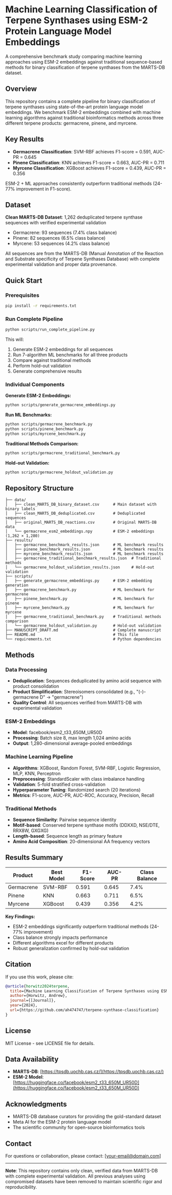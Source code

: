 # Machine Learning Classification of Terpene Synthases using ESM-2 Protein Language Model Embeddings

A comprehensive benchmark study comparing machine learning approaches using ESM-2 embeddings against traditional sequence-based methods for binary classification of terpene synthases from the MARTS-DB dataset.

## Overview

This repository contains a complete pipeline for binary classification of terpene synthases using state-of-the-art protein language model embeddings. We benchmark ESM-2 embeddings combined with machine learning algorithms against traditional bioinformatics methods across three different terpene products: germacrene, pinene, and myrcene.

## Key Results

- **Germacrene Classification**: SVM-RBF achieves F1-score = 0.591, AUC-PR = 0.645
- **Pinene Classification**: KNN achieves F1-score = 0.663, AUC-PR = 0.711  
- **Myrcene Classification**: XGBoost achieves F1-score = 0.439, AUC-PR = 0.356

ESM-2 + ML approaches consistently outperform traditional methods (24-77% improvement in F1-score).

## Dataset

**Clean MARTS-DB Dataset**: 1,262 deduplicated terpene synthase sequences with verified experimental validation
- Germacrene: 93 sequences (7.4% class balance)
- Pinene: 82 sequences (6.5% class balance)  
- Myrcene: 53 sequences (4.2% class balance)

All sequences are from the MARTS-DB (Manual Annotation of the Reaction and Substrate specificity of Terpene Synthases Database) with complete experimental validation and proper data provenance.

## Quick Start

### Prerequisites

```bash
pip install -r requirements.txt
```

### Run Complete Pipeline

```bash
python scripts/run_complete_pipeline.py
```

This will:
1. Generate ESM-2 embeddings for all sequences
2. Run 7-algorithm ML benchmarks for all three products
3. Compare against traditional methods
4. Perform hold-out validation
5. Generate comprehensive results

### Individual Components

**Generate ESM-2 Embeddings:**
```bash
python scripts/generate_germacrene_embeddings.py
```

**Run ML Benchmarks:**
```bash
python scripts/germacrene_benchmark.py
python scripts/pinene_benchmark.py  
python scripts/myrcene_benchmark.py
```

**Traditional Methods Comparison:**
```bash
python scripts/germacrene_traditional_benchmark.py
```

**Hold-out Validation:**
```bash
python scripts/germacrene_holdout_validation.py
```

## Repository Structure

```
├── data/
│   ├── clean_MARTS_DB_binary_dataset.csv      # Main dataset with binary labels
│   ├── clean_MARTS_DB_deduplicated.csv        # Deduplicated sequences
│   ├── original_MARTS_DB_reactions.csv        # Original MARTS-DB data
│   └── germacrene_esm2_embeddings.npy         # ESM-2 embeddings (1,262 × 1,280)
├── results/
│   ├── germacrene_benchmark_results.json      # ML benchmark results
│   ├── pinene_benchmark_results.json          # ML benchmark results
│   ├── myrcene_benchmark_results.json         # ML benchmark results
│   ├── germacrene_traditional_benchmark_results.json  # Traditional methods
│   └── germacrene_holdout_validation_results.json     # Hold-out validation
├── scripts/
│   ├── generate_germacrene_embeddings.py      # ESM-2 embedding generation
│   ├── germacrene_benchmark.py                # ML benchmark for germacrene
│   ├── pinene_benchmark.py                    # ML benchmark for pinene
│   ├── myrcene_benchmark.py                   # ML benchmark for myrcene
│   ├── germacrene_traditional_benchmark.py    # Traditional methods comparison
│   └── germacrene_holdout_validation.py       # Hold-out validation
├── MANUSCRIPT_DRAFT.md                        # Complete manuscript
├── README.md                                  # This file
└── requirements.txt                           # Python dependencies
```

## Methods

### Data Processing
- **Deduplication**: Sequences deduplicated by amino acid sequence with product consolidation
- **Product Simplification**: Stereoisomers consolidated (e.g., "(-)-germacrene D" → "germacrene")
- **Quality Control**: All sequences verified from MARTS-DB with experimental validation

### ESM-2 Embeddings
- **Model**: facebook/esm2_t33_650M_UR50D
- **Processing**: Batch size 8, max length 1,024 amino acids
- **Output**: 1,280-dimensional average-pooled embeddings

### Machine Learning Pipeline
- **Algorithms**: XGBoost, Random Forest, SVM-RBF, Logistic Regression, MLP, KNN, Perceptron
- **Preprocessing**: StandardScaler with class imbalance handling
- **Validation**: 5-fold stratified cross-validation
- **Hyperparameter Tuning**: Randomized search (20 iterations)
- **Metrics**: F1-score, AUC-PR, AUC-ROC, Accuracy, Precision, Recall

### Traditional Methods
- **Sequence Similarity**: Pairwise sequence identity
- **Motif-based**: Conserved terpene synthase motifs (DDXXD, NSE/DTE, RRX8W, GXGXG)
- **Length-based**: Sequence length as primary feature
- **Amino Acid Composition**: 20-dimensional AA frequency vectors

## Results Summary

| Product | Best Model | F1-Score | AUC-PR | Class Balance |
|---------|------------|----------|--------|---------------|
| Germacrene | SVM-RBF | 0.591 | 0.645 | 7.4% |
| Pinene | KNN | 0.663 | 0.711 | 6.5% |
| Myrcene | XGBoost | 0.439 | 0.356 | 4.2% |

**Key Findings:**
- ESM-2 embeddings significantly outperform traditional methods (24-77% improvement)
- Class balance strongly impacts performance
- Different algorithms excel for different products
- Robust generalization confirmed by hold-out validation

## Citation

If you use this work, please cite:

```bibtex
@article{horwitz2024terpene,
  title={Machine Learning Classification of Terpene Synthases using ESM-2 Protein Language Model Embeddings: A Multi-Product Benchmark Study},
  author={Horwitz, Andrew},
  journal={[Journal]},
  year={2024},
  url={https://github.com/ah474747/terpene-synthase-classification}
}
```

## License

MIT License - see LICENSE file for details.

## Data Availability

- **MARTS-DB**: [https://tpsdb.uochb.cas.cz/](https://tpsdb.uochb.cas.cz/)
- **ESM-2 Model**: [https://huggingface.co/facebook/esm2_t33_650M_UR50D](https://huggingface.co/facebook/esm2_t33_650M_UR50D)

## Acknowledgments

- MARTS-DB database curators for providing the gold-standard dataset
- Meta AI for the ESM-2 protein language model
- The scientific community for open-source bioinformatics tools

## Contact

For questions or collaboration, please contact: [your-email@domain.com]

---

**Note**: This repository contains only clean, verified data from MARTS-DB with complete experimental validation. All previous analyses using compromised datasets have been removed to maintain scientific rigor and reproducibility.